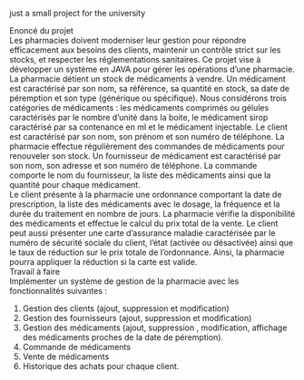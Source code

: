 just a small project for the university

Enoncé du projet  
Les pharmacies doivent moderniser leur gestion pour répondre efficacement aux besoins des clients, 
maintenir un contrôle strict sur les stocks, et respecter les réglementations sanitaires. Ce projet vise à 
développer un système en JAVA pour gérer les opérations d’une pharmacie. 
La pharmacie détient un stock de médicaments à vendre. Un médicament est caractérisé par son nom, sa 
référence, sa quantité en stock, sa date de péremption et son type (générique ou spécifique). Nous 
considérons trois catégories de médicaments : les médicaments comprimés ou gélules caractérisés par le 
nombre d’unité dans la boite, le médicament sirop caractérisé par sa contenance en ml et le médicament 
injectable.  Le client est caractérisé par son nom, son prénom et son numéro de téléphone. 
La pharmacie effectue régulièrement des commandes de médicaments pour renouveler son stock. Un 
fournisseur de médicament est caractérisé par son nom, son adresse et son numéro de téléphone. La 
commande comporte le nom du fournisseur, la liste des médicaments ainsi que la quantité pour chaque 
médicament.  
Le client présente à la pharmacie une ordonnance comportant la date de prescription, la liste des 
médicaments avec le dosage, la fréquence et la durée du traitement en nombre de jours. La pharmacie 
vérifie la disponibilité des médicaments et effectue le calcul du prix total de la vente. Le client peut aussi 
présenter une carte d’assurance maladie caractérisée par le numéro de sécurité sociale du client, l’état 
(activée ou désactivée)  ainsi que le taux de réduction sur le prix totale de l’ordonnance.  Ainsi, la 
pharmacie pourra appliquer la réduction si la carte est valide.  
Travail à faire  
Implémenter un système de gestion de la pharmacie avec les fonctionnalités suivantes : 
1. Gestion des clients (ajout, suppression et modification) 
2. Gestion des fournisseurs (ajout, suppression et modification) 
3. Gestion des médicaments (ajout, suppression , modification, affichage des médicaments proches 
de la date de péremption). 
4. Commande de médicaments   
5. Vente de médicaments  
6. Historique des achats pour chaque client. 
